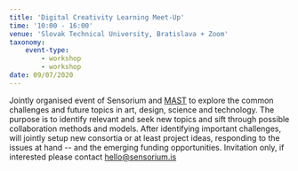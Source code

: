 ```yaml
---
title: 'Digital Creativity Learning Meet-Up'
time: '10:00 - 16:00'
venue: 'Slovak Technical University, Bratislava + Zoom'
taxonomy:
    event-type:
        - workshop
        - workshop
date: 09/07/2020
---
```


Jointly organised event of Sensorium and [MAST](https://mastmodule.eu/) to explore the common challenges and future topics in art, design, science and technology. The purpose is to identify relevant and seek new topics and sift through possible collaboration methods and models. After identifying important challenges, will  jointly setup new consortia or at least project ideas, responding to the issues at hand -- and the emerging funding opportunities. Invitation only, if interested please contact hello@sensorium.is
